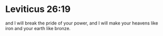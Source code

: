 # Leviticus 26:19

and I will break the pride of your power, and I will make your heavens like iron and your earth like bronze.

